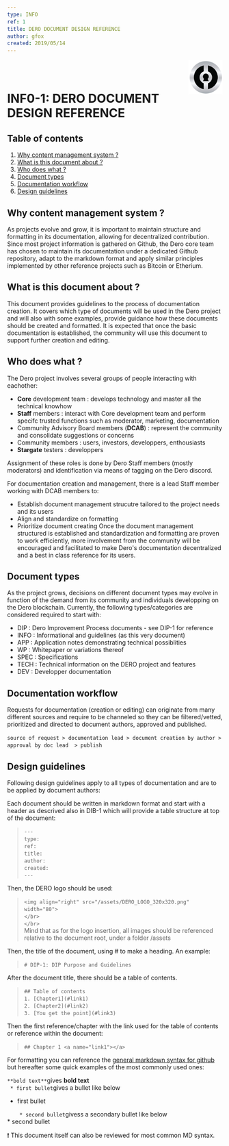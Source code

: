 ```yaml
---
type: INFO
ref: 1
title: DERO DOCUMENT DESIGN REFERENCE
author: gfox
created: 2019/05/14
---
```


<img align="right" src="/ASSETS/DERO_LOGO_320x320.png" width="80">
</br>
</br>

# INF0-1: DERO DOCUMENT DESIGN REFERENCE

## Table of contents
1. [Why content management system ?](#whyCMS)
2. [What is this document about ?](#about)
3. [Who does what ?](#whoDoesWhat)
4. [Document types](#docTypes)
5. [Documentation workflow](#docWorkflow)
6. [Design guidelines](#docDesign)

## Why content management system ?<a name="whyCMS"></a>
As projects evolve and grow, it is important to maintain structure and formatting in its documentation, allowing for decentralized contribution.
Since most project information is gathered on Github, the Dero core team has chosen to maintain its documentation under a dedicated Github repository,
adapt to the markdown format and apply similar principles implemented by other reference projects such as Bitcoin or Etherium.

## What is this document about ?<a name="about"></a>
This document provides guidelines to the process of documentation creation. It covers which type of documents will be used in the Dero project
and will also with some examples, provide guidance how these documents should be created and formatted. It is expected that once the basic documentation 
is established, the community will use this document to support further creation and editing.

## Who does what ? <a name="whoDoesWhat"></a>
The Dero project involves several groups of people interacting with eachother:
  * **Core** development team : develops technology and master all the technical knowhow
  * **Staff** members : interact with Core development team and perform specifc trusted functions such as moderator, marketing, documentation
  * Community Advisory Board members (**DCAB**) : represent the community and consolidate suggestions or concerns
  * Community members : users, investors, developpers, enthousiasts
  * **Stargate** testers : developpers

Assignment of these roles is done by Dero Staff members (mostly moderators) and identification via means of tagging on the Dero discord.

For documentation creation and management, there is a lead Staff member working with DCAB members to:
  * Establish document management strucutre tailored to the project needs and its users
  * Align and standardize on formatting
  * Prioritize document creating
Once the document management structured is established and standardization and formatting are proven to work efficiently, more involvement 
from the community will be encouraged and facilitated to make Dero's documentation decentralized and a best in class reference for its users.

## Document types <a name="docTypes"></a>
As the project grows, decisions on different document types may evolve in function of the demand from its community and individuals 
developping on the Dero blockchain. Currently, the following types/categories are considered required to start with:
  * DIP : Dero Improvement Process documents - see DIP-1 for reference
  * INFO : Informational and guidelines (as this very document)
  * APP : Application notes demonstrating technical possiblities
  * WP : Whitepaper or variations thereof
  * SPEC : Specifications
  * TECH : Technical information on the DERO project and features
  * DEV : Developper documentation
  
## Documentation workflow <a name="docWorkflow"></a>
Requests for documentation (creation or editing) can originate from many different sources and require to be channeled so they can be filtered/vetted, 
prioritized and directed to document authors, approved and published. 

`source of request > documentation lead > document creation by author > approval by doc lead  > publish`

## Design guidelines <a name="docDesign"></a>
Following design guidelines apply to all types of documentation and are to be applied by document authors:

Each document should be written in markdown format and start with a header as descrived also in DIB-1 which will provide a table structure 
at top of the document:
> `---` </br>
> `type:`</br>
> `ref:`</br>
> `title:`</br>
> `author:`</br>
> `created:`</br>
> `---`</br>

Then, the DERO logo should be used:
> `<img align="right" src="/assets/DERO_LOGO_320x320.png" width="80">`</br>
> `</br>`</br>
> `</br>`</br>
Mind that as for the logo insertion, all images should be referenced relative to the document root, under a folder /assets

Then, the title of the document, using # to make a heading. An example:

> `# DIP-1: DIP Purpose and Guidelines`

After the document title, there should be a table of contents.

> `## Table of contents` </br>
> `1. [Chapter1](#link1)` </br>
> `2. [Chapter2](#link2)` </br>
> `3. [You get the point](#link3)` </br>

Then the first reference/chapter with the link used for the table of contents or reference within the document:
> `## Chapter 1 <a name="link1"></a>`

For formatting you can reference the [general markdown syntax for github](https://github.com/adam-p/markdown-here/wiki/Markdown-Cheatsheet) but hereafter some quick examples of the most commonly used ones:

`**bold text**`gives **bold text**</br>
` * first bullet`gives a bullet like below</br>
  * first bullet

`    * second bullet`givess a secondary bullet like below</br>
    * second bullet
    
:exclamation: This document itself can also be reviewed for most common MD syntax.










